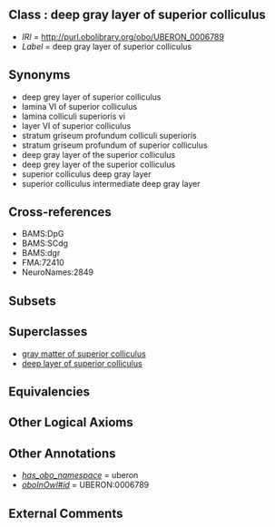 
## Class : deep gray layer of superior colliculus

 * *IRI* = http://purl.obolibrary.org/obo/UBERON_0006789
 * *Label* = deep gray layer of superior colliculus

## Synonyms

 * deep grey layer of superior colliculus
 * lamina VI of superior colliculus
 * lamina colliculi superioris vi
 * layer VI of superior colliculus
 * stratum griseum profundum colliculi superioris
 * stratum griseum profundum of superior colliculus
 * deep gray layer of the superior colliculus
 * deep grey layer of the superior colliculus
 * superior colliculus deep gray layer
 * superior colliculus intermediate deep gray layer

## Cross-references

 * BAMS:DpG
 * BAMS:SCdg
 * BAMS:dgr
 * FMA:72410
 * NeuroNames:2849

## Subsets


## Superclasses

 * [gray matter of superior colliculus](../../UBERON/85/UBERON_0006785.md)
 * [deep layer of superior colliculus](../../UBERON/93/UBERON_0006793.md)

## Equivalencies


## Other Logical Axioms


## Other Annotations

 * *[has_obo_namespace](../../ce/oboInOwl#hasOBONamespace.md)* = uberon
 * *[oboInOwl#id](../../id/oboInOwl#id.md)* = UBERON:0006789

## External Comments

